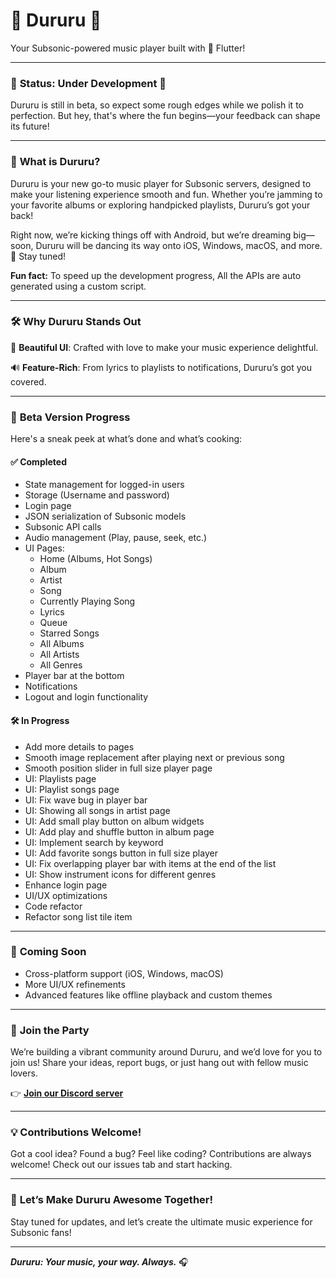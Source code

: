 # 🎵 **Dururu** 🎵
Your Subsonic-powered music player built with 💜 Flutter!

---

### 🚧 **Status: Under Development** 🚧
Dururu is still in beta, so expect some rough edges while we polish it to perfection. But hey, that's where the fun begins—your feedback can shape its future!

---

### 🚀 **What is Dururu?**

Dururu is your new go-to music player for Subsonic servers, designed to make your listening experience smooth and fun. Whether you’re jamming to your favorite albums or exploring handpicked playlists, Dururu’s got your back!

Right now, we’re kicking things off with Android, but we’re dreaming big—soon, Dururu will be dancing its way onto iOS, Windows, macOS, and more. 🌟 Stay tuned!

**Fun fact:** To speed up the development progress, All the APIs are auto generated using a custom script.


---

### 🛠️ **Why Dururu Stands Out**

🎨 **Beautiful UI**: Crafted with love to make your music experience delightful.

🔊 **Feature-Rich**: From lyrics to playlists to notifications, Dururu’s got you covered.

---

### 📝 **Beta Version Progress**

Here's a sneak peek at what’s done and what’s cooking:

#### ✅ **Completed**

- State management for logged-in users
- Storage (Username and password)
- Login page
- JSON serialization of Subsonic models
- Subsonic API calls
- Audio management (Play, pause, seek, etc.)
- UI Pages:
  - Home (Albums, Hot Songs)
  - Album
  - Artist
  - Song
  - Currently Playing Song
  - Lyrics
  - Queue
  - Starred Songs
  - All Albums
  - All Artists
  - All Genres
- Player bar at the bottom
- Notifications
- Logout and login functionality

#### 🛠️ **In Progress**

- Add more details to pages
- Smooth image replacement after playing next or previous song
- Smooth position slider in full size player page
- UI: Playlists page
- UI: Playlist songs page
- UI: Fix wave bug in player bar
- UI: Showing all songs in artist page
- UI: Add small play button on album widgets
- UI: Add play and shuffle button in album page
- UI: Implement search by keyword
- UI: Add favorite songs button in full size player
- UI: Fix overlapping player bar with items at the end of the list
- UI: Show instrument icons for different genres
- Enhance login page
- UI/UX optimizations
- Code refactor
- Refactor song list tile item


---

### 🌟 **Coming Soon**

- Cross-platform support (iOS, Windows, macOS)
- More UI/UX refinements
- Advanced features like offline playback and custom themes

---

### 💬 **Join the Party**

We’re building a vibrant community around Dururu, and we’d love for you to join us! Share your ideas, report bugs, or just hang out with fellow music lovers.

👉 **[Join our Discord server](https://discord.gg/QTvYUh74)**

---

### 💡 **Contributions Welcome!**

Got a cool idea? Found a bug? Feel like coding? Contributions are always welcome! Check out our issues tab and start hacking.

---

### 🎉 **Let’s Make Dururu Awesome Together!**
Stay tuned for updates, and let’s create the ultimate music experience for Subsonic fans!

---

_**Dururu: Your music, your way. Always.**_ 🎧
